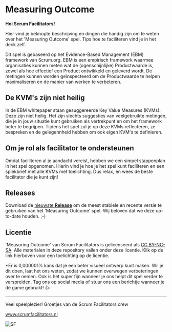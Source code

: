 # Measuring Outcome

**Hoi Scrum Facilitators!**

Hier vind je beknopte beschrijving en dingen die handig zijn om te weten over het 'Measuring Outcome' spel. Tips hoe te faciliteren vind je in het deck zelf.

Dit spel is gebaseerd op het Evidence-Based Management (EBM) framework van Scrum.org. EBM is een empirisch framework waarmee organisaties kunnen meten wat de (ogenschijnlijke) Productwaarde is, zowel als hoe effectief een Product ontwikkeld en geleverd wordt. De metingen kunnen worden geïnspecteerd om de Productwaarde te helpen maximaliseren en de manier van werken te verbeteren.

## De KVM's zijn niet heilig

In de EBM whitepaper staan gesuggereerde Key Value Measures (KVMs). Deze zijn niet heilig. Het zijn slechts suggesties van veelgebruikte metingen, die je in jouw situatie kunt gebruiken als vertrekpunt en om het framework beter te begrijpen. Tijdens het spel zul je op deze KVMs reflecteren, ze bespreken en de gelegehnheid hebben om ook eigen KVM's te definieren.

## Om je rol als facilitator te ondersteunen

Omdat faciliteren al je aandacht vereist, hebben we een simpel stappenplan in het spel opgenomen. Hierin vind je hoe je het spel kunt faciliteren en een spiekbrief met alle KVMs met toelichting. Dus relax, en wees de beste facilitator die je kunt zijn!

## Releases

Download de [nieuwste **Release**](https://github.com/ScrumFacilitators/measuringoutcome-nl/releases/latest) om de meest stabiele en recente versie te gebruiken van het 'Measuring Outcome' spel. Wij beloven dat we deze up-to-date houden. ;-)

## Licentie

'Measuring Outcome' van Scrum Facilitators is gelicenseerd als [CC BY-NC-SA](https://creativecommons.org/licenses/by-nc-sa/4.0/). Alle materialen in deze repository vallen onder deze licentie. Klik op de link hierboven voor een toelichting op de licentie.

*Er is 0,000001% kans dat je een beter visueel ontwerp kunt maken. Wil je dit doen, laat het ons weten, zodat we kunnen overwegen verbeteringen over te nemen. Ook is het super fijn wanneer je ons helpt dit spel verder te verspreiden. Tag ons op social media of stuur ons een berichtje wanneer je de game gebruikt! 👍 

***

Veel speelplezier!
Groetjes van de Scrum Facilitators crew

www.scrumfacilitators.nl

![SF](https://www.scrumfacilitators.nl/wp-content/uploads/2020/04/cropped-SCRUMFACILITATOR_Mesa-de-trabajo-1-150x150-1-1.png)

